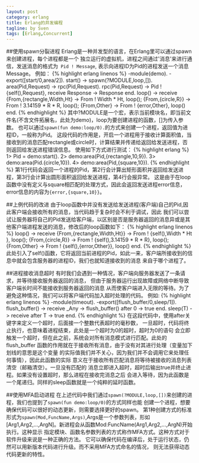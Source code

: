 ```yaml
---
layout: post
category: erlang
title: Erlang的并发编程
tagline: by Sven
tags: [Erlang,Concurrent]
---
```


##使用spawn分裂进程 
Erlang是一种并发型的语言，在Erlang里可以通过spawn来创建进程，每个进程都是一个
独立运行的虚拟机，进程之间通过'消息'来进行通信，发送消息的格式为` Pid ! Message`,
表示向进程ID为Pid的进程发送一个消息Message。
例如：
{% highlight erlang linenos %}
-module(demo).
-export([start/0,area/2]).
start() -> spawn(?MODULE,loop,[]).
area(Pid,Request) ->
	rpc(Pid,Request).
rpc(Pid,Request) ->
	Pid ! {self(),Request},
	receive
		Response ->
			Response
	end.
loop() ->
	receive
		{From,{rectangle,Width,Ht} ->
			From ! Width * Ht,
			loop();
		{From,{circle,R}} ->
			From ! 3.14159 * R * R,
			loop();
		{From,Other} ->
			From ! {error,Other},
			loop()
	end.
{% endhighlight %}
其中?MODULE是一个宏，表示当前模块名，即当前文件名(不含文件拓展名，此处为demo)，loop为要创建进程的函数，[]为传入参数。
也可以通过`spawn(fun demo:loop/0).`的方式来创建一个进程，返回值为进程ID，一般称为Pid。
这段代码的作用是，开启一个进程用于接收计算面积值，当接收到的消息匹配rectangle或circle时，计算结果并传递给返回给发送进程，否则返回给发送进程错误信息。
使用如下方式进行测试：
{% highlight erlang %}
1> Pid = demo:start().
2> demo:area(Pid,{rectangle,10,9}).
3> demo:area(Pid.{circle,10}).
4> demo:area(Pid,{square,10}).
{% endhighlight %}
第1行代码会返回一个进程的Pid，第2行会计算出矩形面积并返回给发送进程，第3行会计算出圆形面积返回给发送进程，第4行会报异常。
这是由于在loop函数中没有定义与square相匹配的处理方式，因此会返回发送进程error信息，error信息的内容为`{error,{square,10}}`。

##上例代码的改进
由于loop函数中并没有发送给发送进程(客户端)自己的Pid,因此客户端会接收所有的消息，当代码趋于复杂时会不利于调试，因此
我们可以尝试让服务器将自己的Pid发送给客户端，以区别是否是服务器返回的消息异或是其他客户端进程发送的消息，修改后的loop函数如下：
{% highlight erlang linenos %}
loop() ->
	receive
		{From,{rectangle,Width,Ht}} ->
			From ! {self(),Width * Ht },
			loop();
		{From,{circle,R}} ->
			From ! {self(),3.14159 * R * R},
			loop();
		{From,Other} ->
			From ! {self(),{error,Other}},
			loop()
	end.
{% endhighlight %}
此处引入了self()函数，它将返回当前进程的Pid，如此一来，客户端所接收到的信息中就会包含服务器的进程ID，我们也就知道接收到的消息
来自于哪个进程了。

##进程接收消息超时
有时我们会遇到一种情况，客户端向服务器发送了一条请求，并等待接收服务器返回的消息，
但由于服务器运行出现故障或网络中断导致客户端长时间不能接收到服务器返回的消息
从而使客户端进入无限的等待。为了避免这种情况，我们可以将客户端代码加入超时处理的代码。
例如:
{% highlight erlang linenos %}
-module(timeout).
-export([flush_buffer/0,sleep/1]).
flush_buffer() ->
	receive
		_Any ->
			flush_buffer()
	after 0 ->
		true
	end.
sleep(T) ->
	receive
	after T ->
		true
	end.
{% endhighlight %}
在这段代码中，使用after关键字来定义一个超时，后面接一个整数代表超时的毫秒数，
一旦超时，代码将终止执行，也意味着进程结束，此处是一个超时为0的超时，超时为0的语句
会立即触发一个超时，但在此之前，系统会对所有消息模式进行匹配。此处的flush_buffer
函数的作用就在于接收所有消息，由于没有对其进行处理（变量加下划线的意思是这个变量
的实际值我们并不关心，因为我们并不会调用它来处理任何事情），因此此函数的实际
意义在于接收所有匹配消息将等待被接收的消息列表清空（邮箱清空）。一旦没有匹配的
消息立即进入超时，超时后输出true并终止进程。如果没有设置超时，那么进程在接收完消息之后
会进入等待，因为此函数是一个尾递归。同样的sleep函数就是一个纯粹的延时函数。

##使用MFA启动进程
在上述代码中我们通过`spawn(?MODULE,loop,[])`来创建的进程，我们也提到了`spawn(fun demo:loop/0)`的方式同样也能
创建一个进程，想要确保代码可以很好的动态更新，则需要选择更好的spawn。
第1种创建方式的标准形式为`spawn(Mod,FuncName,Args)`,Args是一个参数列表，形如
[Arg1,Arg2,...,ArgN]。新进程会从函数Mod:FuncName(Arg1,Arg2,...,ArgN)开始执行。这种显示
指定模块、函数名参数列表的方式称作MFA方式。这种方式对于软件升级来说是一种正确的方法。
它可以确保代码在编译后，处于运行状态，仍然可以用新版本代码进行升级。而不采用MFA方式命名的情况，
则无法获得动态代码更新的特性。
